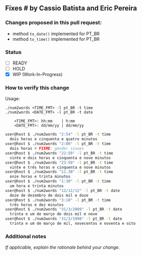 ## Fixes # by Cassio Batista and Eric Pereira

### Changes proposed in this pull request:

* method `to_date()` implemented for PT\_BR 
* method `to_time()` implemented for PT\_BR 

### Status

- [ ] READY
- [ ] HOLD
- [X] WIP (Work-In-Progress)

### How to verify this change

Usage:
```
./num2words <TIME_FMT> -l pt_BR -t time
./num2words <DATE_FMT> -l pt_BR -t date

	<TIME_FMT>: hh:mm    | h:mm 
	<DATE_FMT>: dd/mm/yy | dd/mm/yy
```

```bash
user@host $ ./num2words "2:54" -l pt_BR -t time
  dois horas e cinquenta e quatro minutos
user@host $ ./num2words "2:00" -l pt_BR -t time
  dois horas # FIXME: gender issues
user@host $ ./num2words "22:59" -l pt_BR -t time
  vinte e dois horas e cinquenta e nove minutos
user@host $ ./num2words "23:59" -l pt_BR -t time
  vinte e três horas e cinquenta e nove minutos
user@host $ ./num2words "11:30" -l pt_BR -t time
  onze horas e trinta minutos
user@host $ ./num2words "1:30" -l pt_BR -t time
  um hora e trinta minutos
user@host $ ./num2words "12/12/12" -l pt_BR -t date
  doze de dezembro de dois mil e doze
user@host $ ./num2words "3:10" -l pt_BR -t time
  três horas e dez minutos
user@host $ ./num2words "31/3/2009" -l pt_BR -t date
  trinta e um de março de dois mil e nove
user@host $ ./num2words "31/3/1998" -l pt_BR -t date
  trinta e um de março de mil, novecentos e noventa e oito

```


### Additional notes

*If applicable, explain the rationale behind your change.*


